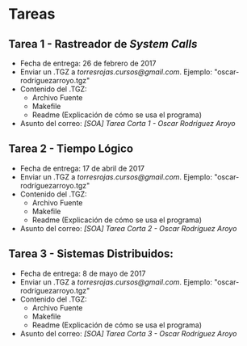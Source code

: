 # Tareas

## Tarea 1 - Rastreador de _System Calls_

+ Fecha de entrega: 26 de febrero de 2017 
+ Enviar un .TGZ a _torresrojas.cursos@gmail.com_. Ejemplo: "oscar-rodríguezarroyo.tgz"
+ Contenido del .TGZ:
    * Archivo Fuente
    * Makefile
    * Readme (Explicación de cómo se usa el programa)
+ Asunto del correo: _[SOA] Tarea Corta 1 - Oscar Rodríguez Aroyo_ 

## Tarea 2 - Tiempo Lógico

+ Fecha de entrega: 17 de abril de 2017
+ Enviar un .TGZ a _torresrojas.cursos@gmail.com_. Ejemplo: "oscar-rodríguezarroyo.tgz"
+ Contenido del .TGZ:
    * Archivo Fuente
    * Makefile
    * Readme (Explicación de cómo se usa el programa)
+ Asunto del correo: _[SOA] Tarea Corta 2 - Oscar Rodríguez Aroyo_ 

## Tarea 3 - Sistemas Distribuidos: 

+ Fecha de entrega: 8 de mayo de 2017
+ Enviar un .TGZ a _torresrojas.cursos@gmail.com_. Ejemplo: "oscar-rodríguezarroyo.tgz"
+ Contenido del .TGZ:
    * Archivo Fuente
    * Makefile
    * Readme (Explicación de cómo se usa el programa)
+ Asunto del correo: _[SOA] Tarea Corta 3 - Oscar Rodríguez Aroyo_ 
